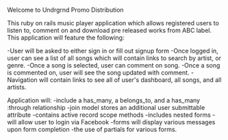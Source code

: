 Welcome to Undrgrnd Promo Distribution

This ruby on rails music player application which allows
registered users to listen to, comment on and download pre released works from ABC label. This application will feature the following:

-User will be asked to either sign in or fill out signup form
-Once logged in, user can see a list of all songs which will contain links to search by artist, or genre.
-Once a song is selected, user can comment on song.
-Once a song is commented on, user will see the song updated
with comment.
-Navigation will contain links to see all of user's dashboard, all songs, and all artists.

Application will:
-include a has_many, a belongs_to, and a has_many :through relationship
-join model stores an additional user submittable attribute
-contains active record scope methods
-includes nested forms
-will allow user to login via Facebook
-forms will display various messages upon form completion
-the use of partials for various forms.
